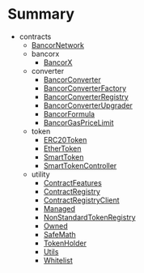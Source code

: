 # Summary
* contracts
  * [BancorNetwork](contracts/BancorNetwork.md)
  * bancorx
    * [BancorX](contracts/bancorx/BancorX.md)
  * converter
    * [BancorConverter](contracts/converter/BancorConverter.md)
    * [BancorConverterFactory](contracts/converter/BancorConverterFactory.md)
    * [BancorConverterRegistry](contracts/converter/BancorConverterRegistry.md)
    * [BancorConverterUpgrader](contracts/converter/BancorConverterUpgrader.md)
    * [BancorFormula](contracts/converter/BancorFormula.md)
    * [BancorGasPriceLimit](contracts/converter/BancorGasPriceLimit.md)
  * token
    * [ERC20Token](contracts/token/ERC20Token.md)
    * [EtherToken](contracts/token/EtherToken.md)
    * [SmartToken](contracts/token/SmartToken.md)
    * [SmartTokenController](contracts/token/SmartTokenController.md)
  * utility
    * [ContractFeatures](contracts/utility/ContractFeatures.md)
    * [ContractRegistry](contracts/utility/ContractRegistry.md)
    * [ContractRegistryClient](contracts/utility/ContractRegistryClient.md)
    * [Managed](contracts/utility/Managed.md)
    * [NonStandardTokenRegistry](contracts/utility/NonStandardTokenRegistry.md)
    * [Owned](contracts/utility/Owned.md)
    * [SafeMath](contracts/utility/SafeMath.md)
    * [TokenHolder](contracts/utility/TokenHolder.md)
    * [Utils](contracts/utility/Utils.md)
    * [Whitelist](contracts/utility/Whitelist.md)
